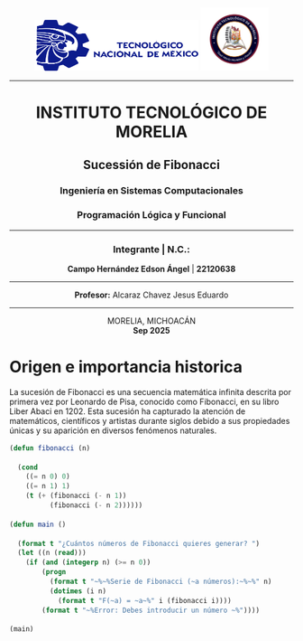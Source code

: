 <div align="center">
<img src="./imgs/logos/tec_mexico.png" width="290" height="90" alt="Tec Morelia Logo">
<img src="./imgs/logos/tec_morelia.png" width="120" alt="Tec Morelia Logo">


---

# INSTITUTO TECNOLÓGICO DE MORELIA  

## Sucessión de Fibonacci

### Ingeniería en Sistemas Computacionales
### Programación Lógica y Funcional


---

### Integrante | N.C.:
**Campo Hernández Edson Ángel** | **22120638**

---

**Profesor:** Alcaraz Chavez Jesus Eduardo

---

MORELIA, MICHOACÁN  
**Sep 2025**

</div>


<div>

<h1>Origen e importancia historica</h1> 
La sucesión de Fibonacci es una secuencia matemática infinita descrita por primera vez por Leonardo de Pisa, conocido como Fibonacci, en su libro Liber Abaci en 1202. Esta sucesión ha capturado la atención de matemáticos, científicos y artistas durante siglos debido a sus propiedades únicas y su aparición en diversos fenómenos naturales.

</div>

```lisp
(defun fibonacci (n)
  
  (cond
    ((= n 0) 0)
    ((= n 1) 1)
    (t (+ (fibonacci (- n 1))
          (fibonacci (- n 2))))))

(defun main ()
  
  (format t "¿Cuántos números de Fibonacci quieres generar? ")
  (let ((n (read)))
    (if (and (integerp n) (>= n 0))
        (progn
          (format t "~%~%Serie de Fibonacci (~a números):~%~%" n)
          (dotimes (i n)
            (format t "F(~a) = ~a~%" i (fibonacci i))))
        (format t "~%Error: Debes introducir un número ~%"))))

(main)
